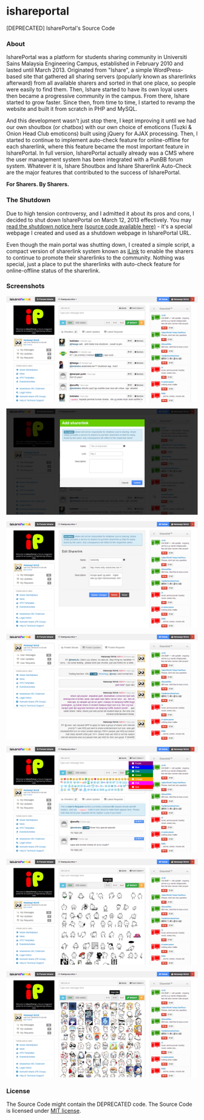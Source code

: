 # ishareportal

[DEPRECATED] IsharePortal's Source Code

### About

IsharePortal was a platform for students sharing community in Universiti Sains Malaysia Engineering Campus, established in February 2010 and lasted until March 2013. Originated from "Ishare", a simple WordPress-based site that gathered all sharing servers (popularly known as sharerlinks afterward) from all available sharers and sorted in that one place, so people were easily to find them. Then, Ishare started to have its own loyal users then became a progressive community in the campus. From there, Ishare started to grow faster. Since then, from time to time, I started to revamp the website and built it from scratch in PHP and MySQL.

And this development wasn't just stop there, I kept improving it until we had our own shoutbox (or chatbox) with our own choice of emoticons (Tuzki & Onion Head Club emoticons) built using jQuery for AJAX processing. Then, I started to continue to implement auto-check feature for online-offline for each sharerlink, where this feature became the most important feature in IsharePortal. In full version, IsharePortal actually already was a CMS where the user management system has been integrated with a PunBB forum system. Whatever it is, Ishare Shoutbox and Ishare Sharerlink Auto-Check are the major features that contributed to the success of IsharePortal.

**For Sharers. By Sharers.**

### The Shutdown

Due to high tension controversy, and I admitted it about its pros and cons, I decided to shut down IsharePortal on March 12, 2013 effectively. You may [read the shutdown notice here](http://heiswayi.github.io/ishare-in-memory/) [(source code available here)](https://github.com/heiswayi/ishare-in-memory) - it's a special webpage I created and used as a shutdown webpage in IsharePortal URL.

Even though the main portal was shutting down, I created a simple script, a compact version of sharerlink system known as [iLink](https://github.com/heiswayi/ilink) to enable the sharers to continue to promote their sharerlinks to the community. Nothing was special, just a place to put the sharerlinks with auto-check feature for online-offline status of the sharerlink.

### Screenshots

![IsharePortal Home](IsharePortal_home.png)

![IsharePortal Add Sharerlink](IsharePortal_addlink.png)

![IsharePortal Edit Sharerlink](IsharePortal_editlink.png)

![IsharePortal User Profile](IsharePortal_profile.png)

![IsharePortal Shoutbox](IsharePortal_shout.png)

![IsharePortal Shoutbox Emoticon Tuzki](IsharePortal_tuzki.png)

![IsharePortal Shoutbox Emoticon Onion](IsharePortal_onion.png)

### License

The Source Code might contain the DEPRECATED code. The Source Code is licensed under [MIT license](http://heiswayi.github.io/mit-license).
